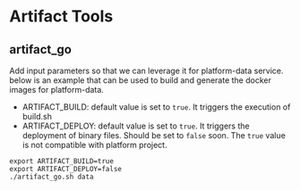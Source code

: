 Artifact Tools
=====

## artifact_go

Add input parameters so that we can leverage it for platform-data service. below is an example that can be used to build and generate the docker images for platform-data.

- ARTIFACT_BUILD: default value is set to `true`. It triggers the execution of build.sh
- ARTIFACT_DEPLOY: default value is set to `true`. It triggers the deployment of binary files. Should be set to `false` soon. The `true` value is not compatible with platform project. 

```
export ARTIFACT_BUILD=true
export ARTIFACT_DEPLOY=false
./artifact_go.sh data
```
